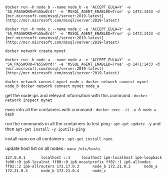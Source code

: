 `docker run -h node_b --name node_b -e 'ACCEPT_EULA=Y' -e 'SA_PASSWORD=Pa55w0rd!' -e 'MSSQL_AGENT_ENABLED=True' -p 1472:1433 -d [mcr.microsoft.com/mssql/server:2019-latest](http://mcr.microsoft.com/mssql/server:2019-latest)`

`docker run -h node_c --name node_c -e 'ACCEPT_EULA=Y' -e 'SA_PASSWORD=Pa55w0rd!' -e 'MSSQL_AGENT_ENABLED=True' -p 1473:1433 -d [mcr.microsoft.com/mssql/server:2019-latest](http://mcr.microsoft.com/mssql/server:2019-latest)`

`docker network create mynet`

`docker run -h node_a --name node_a -e 'ACCEPT_EULA=Y' -e 'SA_PASSWORD=Pa55w0rd!' -e 'MSSQL_AGENT_ENABLED=True' -p 1471:1433 -d [mcr.microsoft.com/mssql/server:2019-latest](http://mcr.microsoft.com/mssql/server:2019-latest)`

`docker network connect mynet node_c
docker network connect mynet node_b
docker network connect mynet node_a`

get the node ips and relevant information with this command : `docker network inspect mynet`

exec into all the containers with command : `docker exec -it -u 0 node_a bash`

run the commands in all the containers to test ping : `apt-get update -y`  and then `apt-get install -y iputils-ping`

install nano on all containers : `apt-get install nano`

update host list on all nodes : `nano /etc/hosts`

`127.0.0.1       localhost
::1     localhost ip6-localhost ip6-loopback
fe00::0 ip6-localnet
ff00::0 ip6-mcastprefix
ff02::1 ip6-allnodes
ff02::2 ip6-allrouters
172.17.0.3      node_b
172.21.0.2      node_a
172.21.0.3      node_b
172.21.0.4      node_c`